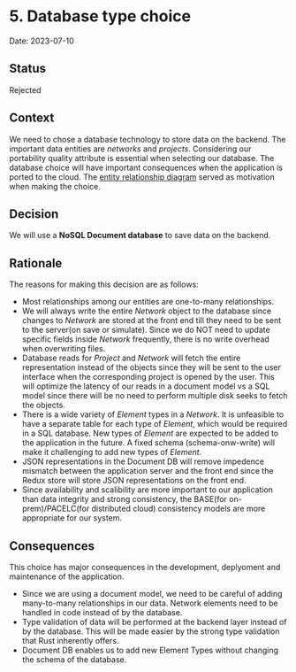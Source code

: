# 5. Database type choice

Date: 2023-07-10

## Status

Rejected

## Context

We need to chose a database technology to store data on the backend. The important data entities are *networks* and *projects*.
Considering our portability quality attribute is essential when selecting our database. The database choice will have important consequences when the application is ported to the cloud.
The [entity relationship diagram](https://drive.google.com/file/d/1HpGS0lqEjjEjxwa3O38WLmJWvm6fb3PE/view?usp=sharing) served as motivation when making the choice.

## Decision

We will use a **NoSQL Document database** to save data on the backend.

## Rationale

The reasons for making this decision are as follows:

- Most relationships among our entities are one-to-many relationships.
- We will always write the entire *Network* object to the database since changes to *Network* are stored at the front end till they need to be sent to the server(on save or simulate). Since we do NOT need to update specific fields inside *Network* frequently, there is no write overhead when overwriting files.
- Database reads for *Project* and *Network* will fetch the entire representation instead of the objects since they will be sent to the user interface when the corresponding project is opened by the user. This will optimize the latency of our reads in a document model vs a SQL model since there will be no need to perform multiple disk seeks to fetch the objects.
- There is a wide variety of *Element* types in a *Network*. It is unfeasible to have a separate table for each type of *Element*, which would be required in a SQL database. New types of *Element* are expected to be added to the application in the future. A fixed schema (schema-onw-write) will make it challenging to add new types of *Element*.
- JSON representations in the Document DB will remove impedence mismatch between the application server and the front end since the Redux store will store JSON representations on the front end.
- Since availability and scalibility are more important to our application than data integrity and strong consistency, the BASE(for on-prem)/PACELC(for distributed cloud) consistency models are more appropriate for our system.

## Consequences

This choice has major consequences in the development, deplyoment and maintenance of the application.

- Since we are using a document model, we need to be careful of adding many-to-many relationships in our data. Network elements need to be handled in code instead of by the database.
- Type validation of data will be performed at the backend layer instead of by the database. This will be made easier by the strong type validation that Rust inherently offers.
- Document DB enables us to add new Element Types without changing the schema of the database.
